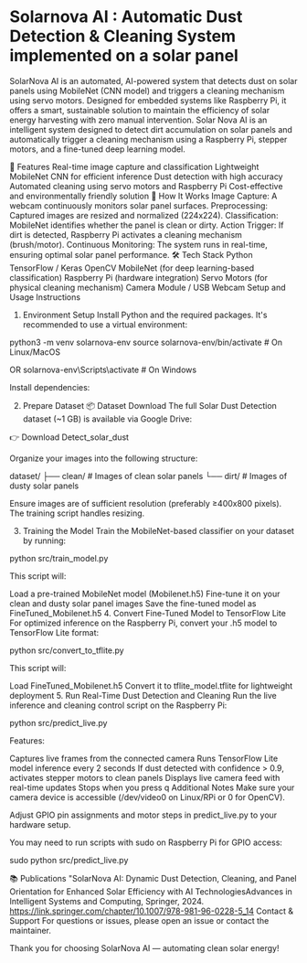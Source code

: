 # Solarnova AI : Automatic Dust Detection &amp; Cleaning System implemented on a solar panel

SolarNova AI is an automated, AI-powered system that detects dust on solar panels using MobileNet (CNN model) and triggers a cleaning mechanism using servo motors. Designed for embedded systems like Raspberry Pi, it offers a smart, sustainable solution to maintain the efficiency of solar energy harvesting with zero manual intervention. Solar Nova AI is an intelligent system designed to detect dirt accumulation on solar panels and automatically trigger a cleaning mechanism using a Raspberry Pi, stepper motors, and a fine-tuned deep learning model.

🚀 Features
Real-time image capture and classification
Lightweight MobileNet CNN for efficient inference
Dust detection with high accuracy
Automated cleaning using servo motors and Raspberry Pi
Cost-effective and environmentally friendly solution
🧠 How It Works
Image Capture: A webcam continuously monitors solar panel surfaces.
Preprocessing: Captured images are resized and normalized (224x224).
Classification: MobileNet identifies whether the panel is clean or dirty.
Action Trigger: If dirt is detected, Raspberry Pi activates a cleaning mechanism (brush/motor).
Continuous Monitoring: The system runs in real-time, ensuring optimal solar panel performance.
🛠️ Tech Stack
Python
TensorFlow / Keras
OpenCV
MobileNet (for deep learning-based classification)
Raspberry Pi (hardware integration)
Servo Motors (for physical cleaning mechanism)
Camera Module / USB Webcam
Setup and Usage Instructions
1. Environment Setup
Install Python and the required packages. It's recommended to use a virtual environment:

python3 -m venv solarnova-env source solarnova-env/bin/activate # On Linux/MacOS

OR
solarnova-env\Scripts\activate # On Windows

Install dependencies:

2. Prepare Dataset
📦 Dataset Download
The full Solar Dust Detection dataset (~1 GB) is available via Google Drive:

👉 Download Detect_solar_dust

Organize your images into the following structure:

dataset/ ├── clean/ # Images of clean solar panels └── dirt/ # Images of dusty solar panels

Ensure images are of sufficient resolution (preferably ≥400x800 pixels). The training script handles resizing.

3. Training the Model
Train the MobileNet-based classifier on your dataset by running:

python src/train_model.py

This script will:

Load a pre-trained MobileNet model (Mobilenet.h5)
Fine-tune it on your clean and dusty solar panel images
Save the fine-tuned model as FineTuned_Mobilenet.h5
4. Convert Fine-Tuned Model to TensorFlow Lite
For optimized inference on the Raspberry Pi, convert your .h5 model to TensorFlow Lite format:

python src/convert_to_tflite.py

This script will:

Load FineTuned_Mobilenet.h5
Convert it to tflite_model.tflite for lightweight deployment
5. Run Real-Time Dust Detection and Cleaning
Run the live inference and cleaning control script on the Raspberry Pi:

python src/predict_live.py

Features:

Captures live frames from the connected camera
Runs TensorFlow Lite model inference every 2 seconds
If dust detected with confidence > 0.9, activates stepper motors to clean panels
Displays live camera feed with real-time updates
Stops when you press q
Additional Notes
Make sure your camera device is accessible (/dev/video0 on Linux/RPi or 0 for OpenCV).

Adjust GPIO pin assignments and motor steps in predict_live.py to your hardware setup.

You may need to run scripts with sudo on Raspberry Pi for GPIO access:

sudo python src/predict_live.py

📚 Publications
"SolarNova AI: Dynamic Dust Detection, Cleaning, and Panel Orientation for Enhanced Solar Efficiency with AI TechnologiesAdvances in Intelligent Systems and Computing, Springer, 2024.
https://link.springer.com/chapter/10.1007/978-981-96-0228-5_14
Contact & Support
For questions or issues, please open an issue or contact the maintainer.

Thank you for choosing SolarNova AI — automating clean solar energy!







